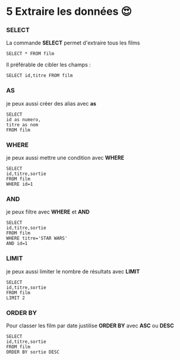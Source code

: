 # 5 Extraire les données :heart_eyes:

### SELECT
La commande **SELECT** permet d'extraire tous les films
```mysql
SELECT * FROM film
```

Il préférable de cibler les champs :

```mysql
SELECT id,titre FROM film
```
### AS
je peux aussi créer des alias avec **as**
```mysql
SELECT 
id as numero,
titre as nom
FROM film
```
### WHERE
je peux aussi mettre une condition avec **WHERE**
```mysql
SELECT 
id,titre,sortie
FROM film
WHERE id=1
```

### AND
je peux filtre avec **WHERE** et **AND**  
```mysql
SELECT 
id,titre,sortie
FROM film
WHERE titre='STAR WARS'
AND id=1
```
### LIMIT
je peux aussi limiter le nombre de résultats avec **LIMIT** 
```mysql
SELECT 
id,titre,sortie
FROM film
LIMIT 2
```
### ORDER BY
Pour classer les film par date justilise **ORDER BY**
avec **ASC** ou **DESC**
```mysql
SELECT 
id,titre,sortie
FROM film
ORDER BY sortie DESC
```